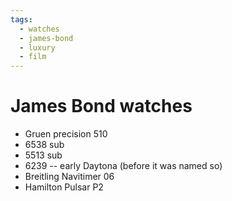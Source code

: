 ```yaml
---
tags:
  - watches
  - james-bond
  - luxury
  - film
---
```


# James Bond watches

- Gruen precision 510
- 6538 sub
- 5513 sub
- 6239 -- early Daytona (before it was named so)
- Breitling Navitimer  06
- Hamilton Pulsar P2
